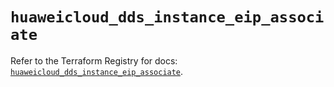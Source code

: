 # `huaweicloud_dds_instance_eip_associate`

Refer to the Terraform Registry for docs: [`huaweicloud_dds_instance_eip_associate`](https://registry.terraform.io/providers/huaweicloud/huaweicloud/1.71.1/docs/resources/dds_instance_eip_associate).
